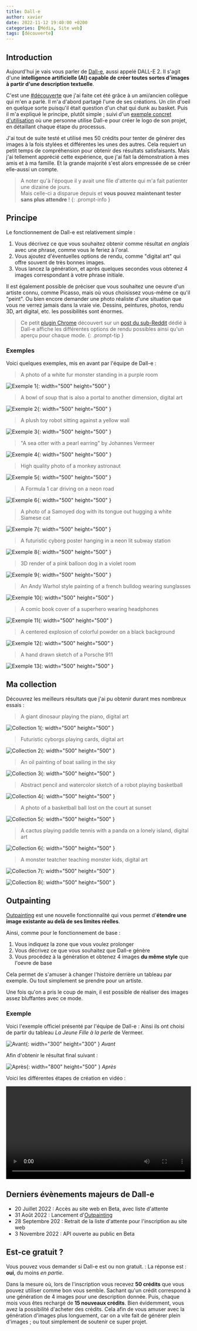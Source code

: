 ```yaml
---
title: Dall-e
author: xavier
date: 2022-11-12 19:40:00 +0200
categories: [Média, Site web]
tags: [découverte]
---
```


## Introduction

Aujourd'hui je vais vous parler de [Dall-e](https://openai.com/dall-e-2/), aussi appelé DALL-E 2.
Il s'agit d'une **intelligence artificielle (AI) capable de créer toutes sortes d'images à partir d'une description textuelle**.

C'est une [#découverte](/tags/découverte/) que j'ai faite cet été grâce à un ami/ancien collègue qui m'en a parlé.
Il m'a d'abord partagé l'une de ses créations.
Un clin d'oeil en quelque sorte puisqu'il était question d'un chat qui dunk au basket.
Puis il m'a expliqué le principe, plutôt simple ; suivi d'un [exemple concret d'utilisation](https://jacobmartins.com/posts/how-i-used-dalle2-to-generate-the-logo-for-octosql/) où une personne utilise Dall-e pour créer le logo de son projet, en détaillant chaque étape du processus.

J'ai tout de suite testé et utilisé mes 50 crédits pour tenter de générer des images à la fois stylées et différentes les unes des autres.
Cela requiert un petit temps de compréhension pour obtenir des résultats satisfaisants.
Mais j'ai tellement apprécié cette expérience, que j'ai fait la démonstration à mes amis et à ma famille.
Et la grande majorité s'est alors empressée de se créer elle-aussi un compte.

> A noter qu'à l'époque il y avait une file d'attente qui m'a fait patienter une dizaine de jours.<br>
    Mais celle-ci a disparue depuis et **vous pouvez maintenant tester sans plus attendre** !
{: .prompt-info }

## Principe

Le fonctionnement de Dall-e est relativement simple :

1. Vous décrivez ce que vous souhaitez obtenir comme résultat _en anglais_ avec une phrase, comme vous le feriez à l'oral.
2. Vous ajoutez d'éventuelles options de rendu, comme "digital art" qui offre souvent de très bonnes images.
3. Vous lancez la génération, et après quelques secondes vous obtenez 4 images correspondant à votre phrase initiale.

Il est également possible de préciser que vous souhaitez une oeuvre d'un artiste connu, comme Picasso, mais où vous choisissez vous-même ce qu'il "peint".
Ou bien encore demander une photo réaliste d'une situation que vous ne verrez jamais dans la vraie vie.
Dessins, peintures, photos, rendu 3D, art digital, etc. les possibilités sont énormes.

> Ce petit [plugin Chrome](https://chrome.google.com/webstore/detail/dall-e-keyword-dictionary/dobocjpaomknooohededommfgmghhglj?hl=en&authuser=2) découvert sur un [post du sub-Reddit](https://www.reddit.com/r/dalle2/comments/x7bwe8/a_new_chrome_extension_i_built_that_will_help_you/) dédié à Dall-e affiche les différentes options de rendu possibles ainsi qu'un aperçu pour chaque mode.
{: .prompt-tip }

### Exemples

Voici quelques exemples, mis en avant par l'équipe de Dall-e :

> A photo of a white fur monster standing in a purple room

![Exemple 1](/assets/img/posts/dall-e/example-1.jpg){: width="500" height="500" }

> A bowl of soup that is also a portal to another dimension, digital art

![Exemple 2](/assets/img/posts/dall-e/example-2.jpg){: width="500" height="500" }

> A plush toy robot sitting against a yellow wall

![Exemple 3](/assets/img/posts/dall-e/example-3.jpg){: width="500" height="500" }

> "A sea otter with a pearl earring" by Johannes Vermeer

![Exemple 4](/assets/img/posts/dall-e/example-4.jpg){: width="500" height="500" }

> High quality photo of a monkey astronaut

![Exemple 5](/assets/img/posts/dall-e/example-5.jpg){: width="500" height="500" }

> A Formula 1 car driving on a neon road

![Exemple 6](/assets/img/posts/dall-e/example-6.jpg){: width="500" height="500" }

> A photo of a Samoyed dog with its tongue out hugging a white Siamese cat

![Exemple 7](/assets/img/posts/dall-e/example-7.jpg){: width="500" height="500" }

> A futuristic cyborg poster hanging in a neon lit subway station

![Exemple 8](/assets/img/posts/dall-e/example-8.jpg){: width="500" height="500" }

> 3D render of a pink balloon dog in a violet room

![Exemple 9](/assets/img/posts/dall-e/example-9.jpg){: width="500" height="500" }

> An Andy Warhol style painting of a french bulldog wearing sunglasses

![Exemple 10](/assets/img/posts/dall-e/example-10.jpg){: width="500" height="500" }

> A comic book cover of a superhero wearing headphones

![Exemple 11](/assets/img/posts/dall-e/example-11.jpg){: width="500" height="500" }

> A centered explosion of colorful powder on a black background

![Exemple 12](/assets/img/posts/dall-e/example-12.jpg){: width="500" height="500" }

> A hand drawn sketch of a Porsche 911

![Exemple 13](/assets/img/posts/dall-e/example-13.jpg){: width="500" height="500" }

## Ma collection

Découvrez les meilleurs résultats que j'ai pu obtenir durant mes nombreux essais :

> A giant dinosaur playing the piano, digital art

![Collection 1](/assets/img/posts/dall-e/collection-1.jpg){: width="500" height="500" }

> Futuristic cyborgs playing cards, digital art

![Collection 2](/assets/img/posts/dall-e/collection-2.jpg){: width="500" height="500" }

> An oil painting of boat sailing in the sky

![Collection 3](/assets/img/posts/dall-e/collection-3.jpg){: width="500" height="500" }

> Abstract pencil and watercolor sketch of a robot playing basketball

![Collection 4](/assets/img/posts/dall-e/collection-4.jpg){: width="500" height="500" }

> A photo of a basketball ball lost on the court at sunset

![Collection 5](/assets/img/posts/dall-e/collection-5.jpg){: width="500" height="500" }

> A cactus playing paddle tennis with a panda on a lonely island, digital art

![Collection 6](/assets/img/posts/dall-e/collection-6.jpg){: width="500" height="500" }

> A monster teatcher teaching monster kids, digital art

![Collection 7](/assets/img/posts/dall-e/collection-7.jpg){: width="500" height="500" }

![Collection 8](/assets/img/posts/dall-e/collection-8.jpg){: width="500" height="500" }

## Outpainting

[Outpainting](https://openai.com/blog/dall-e-introducing-outpainting/) est une nouvelle fonctionnalité qui vous permet d'**étendre une image existante au delà de ses limites réelles**.

Ainsi, comme pour le fonctionnement de base :

1. Vous indiquez la zone que vous voulez prolonger
2. Vous décrivez ce que vous souhaitez que Dall-e génère
3. Vous procédez à la génération et obtenez 4 images **du même style** que l'oevre de base

Cela permet de s'amuser à changer l'histoire derrière un tableau par exemple.
Ou tout simplement se prendre pour un artiste.

Une fois qu'on a pris le coup de main, il est possible de réaliser des images assez bluffantes avec ce mode.

### Exemple

Voici l'exemple officiel présenté par l'équipe de Dall-e :
Ainsi ils ont choisi de partir du tableau _La Jeune Fille à la perle_ de Vermeer.

![Avant](/assets/img/posts/dall-e/outpainting-before.jpg){: width="300" height="300" }
_Avant_

Afin d'obtenir le résultat final suivant :

![Après](/assets/img/posts/dall-e/outpainting-after.jpg){: width="800" height="500" }
_Après_

Voici les différentes étapes de création en vidéo :

 <video width="400" style="width: 100%; height: auto;" controls>
  <source src="/assets/img/posts/dall-e/outpainting.mp4" type="video/mp4">
  Your browser does not support the video tag.
</video>

## Derniers évènements majeurs de Dall-e

- 20 Juillet 2022 : Accès au site web en Beta, avec liste d'attente
- 31 Août 2022 : Lancement d'[Outpainting](#outpainting)
- 28 Septembre 202 : Retrait de la liste d'attente pour l'inscription au site web
- 3 Novembre 2022 : API ouverte au public en Beta

## Est-ce gratuit ?

Vous pouvez vous demander si Dall-e est ou non gratuit.
: La réponse est : **oui**, du moins _en partie_.

Dans la mesure où, lors de l'inscription vous recevez **50 crédits** que vous pouvez utiliser comme bon vous semble.
Sachant qu'un crédit correspond à une génération de 4 images pour une description donnée.
Puis, chaque mois vous êtes rechargé de **15 nouveaux crédits**.
Bien évidemment, vous avez la possibilité d'acheter des crédits.
Cela afin de vous amuser avec la génération d'images plus longuement, car on a vite fait de générer plein d'images ; ou tout simplement de soutenir ce super projet.
